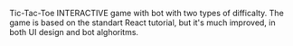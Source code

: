 Tic-Tac-Toe INTERACTIVE game with bot with two types of difficalty.
The game is based on the standart React tutorial, but it's much improved, in both UI design and bot alghoritms.
